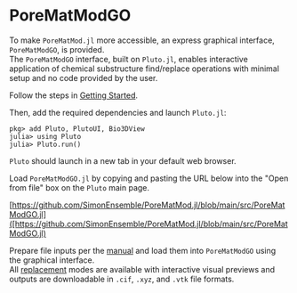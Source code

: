 # PoreMatModGO

To make `PoreMatMod.jl` more accessible, an express graphical interface, `PoreMatModGO`, is provided.  
The `PoreMatModGO` interface, built on `Pluto.jl`, enables interactive application of chemical substructure find/replace operations with minimal setup and no code provided by the user.

Follow the steps in [Getting Started](../../start).

Then, add the required dependencies and launch `Pluto.jl`:

```
pkg> add Pluto, PlutoUI, Bio3DView
julia> using Pluto
julia> Pluto.run()
```

`Pluto` should launch in a new tab in your default web browser.

Load `PoreMatModGO.jl` by copying and pasting the URL below into the "Open from file"
box on the `Pluto` main page.

[https://github.com/SimonEnsemble/PoreMatMod.jl/blob/main/src/PoreMatModGO.jl]([https://github.com/SimonEnsemble/PoreMatMod.jl/blob/main/src/PoreMatModGO.jl)

Prepare file inputs per the [manual](../../inputs) and load them into `PoreMatModGO` using the graphical interface.  
All [replacement](../../replace) modes are available with interactive visual previews and outputs are downloadable in `.cif`, `.xyz`, and `.vtk` file formats.
